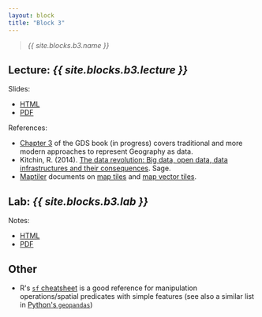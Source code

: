 ```yaml
---
layout: block
title: "Block 3"
---
```


> *{{ site.blocks.b3.name }}*

## Lecture: *{{ site.blocks.b3.lecture }}*

Slides:

- [HTML]({{site.baseurl}}/slidedecks/lecture_03.html)
- [PDF]({{site.baseurl}}/slidedecks/lecture_03.pdf)

References:

- [Chapter 3](https://geographicdata.science/book/notebooks/03_spatial_data.html) of the GDS book (in progress) covers traditional and more modern approaches to represent Geography as data.
- Kitchin, R. (2014). [The data revolution: Big data, open data, data infrastructures and their consequences](https://uk.sagepub.com/en-gb/eur/the-data-revolution/book242780). Sage.
- [Maptiler](https://www.maptiler.com/) documents on [map tiles](https://www.maptiler.com/google-maps-coordinates-tile-bounds-projection/) and [map vector tiles](https://www.maptiler.com/blog/2019/02/what-are-vector-tiles-and-why-you-should-care.html).

## Lab: *{{ site.blocks.b3.lab }}*

Notes:

- [HTML]({{site.baseurl}}/labs/lab_03.html)
- [PDF]({{site.baseurl}}/labs/lab_03.pdf)

## Other

- R's [`sf` cheatsheet](https://github.com/rstudio/cheatsheets/blob/master/sf.pdf) is a good reference for manipulation operations/spatial predicates with simple features (see also a similar list in [Python's `geopandas`](http://geopandas.org/geometric_manipulations.html))

